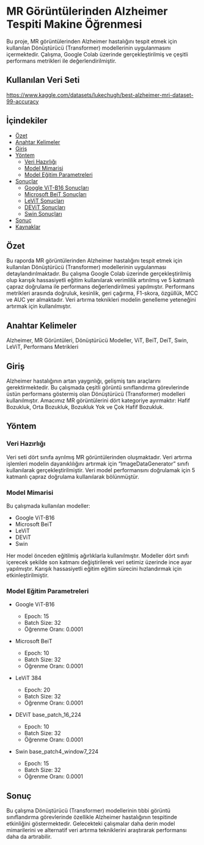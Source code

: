 # MR Görüntülerinden Alzheimer Tespiti Makine Öğrenmesi

Bu proje, MR görüntülerinden Alzheimer hastalığını tespit etmek için kullanılan Dönüştürücü (Transformer) modellerinin uygulanmasını içermektedir. Çalışma, Google Colab üzerinde gerçekleştirilmiş ve çeşitli performans metrikleri ile değerlendirilmiştir.

## Kullanılan Veri Seti 

https://www.kaggle.com/datasets/lukechugh/best-alzheimer-mri-dataset-99-accuracy


## İçindekiler

- [Özet](#özet)
- [Anahtar Kelimeler](#anahtar-kelimeler)
- [Giriş](#giriş)
- [Yöntem](#yöntem)
  - [Veri Hazırlığı](#veri-hazırlığı)
  - [Model Mimarisi](#model-mimarisi)
  - [Model Eğitim Parametreleri](#model-eğitim-parametreleri)
- [Sonuçlar](#sonuçlar)
  - [Google ViT-B16 Sonuçları](#google-vit-b16-sonuçları)
  - [Microsoft BeiT Sonuçları](#microsoft-beit-sonuçları)
  - [LeViT Sonuçları](#levit-sonuçları)
  - [DEViT Sonuçları](#devit-sonuçları)
  - [Swin Sonuçları](#swin-sonuçları)
- [Sonuç](#sonuç)
- [Kaynaklar](#kaynaklar)

## Özet

Bu raporda MR görüntülerinden Alzheimer hastalığını tespit etmek için kullanılan Dönüştürücü (Transformer) modellerinin uygulanması detaylandırılmaktadır. Bu çalışma Google Colab üzerinde gerçekleştirilmiş olup karışık hassasiyetli eğitim kullanılarak verimlilik artırılmış ve 5 katmanlı çapraz doğrulama ile performans değerlendirilmesi yapılmıştır. Performans metrikleri arasında doğruluk, kesinlik, geri çağırma, F1-skora, özgüllük, MCC ve AUC yer almaktadır. Veri artırma teknikleri modelin genelleme yeteneğini artırmak için kullanılmıştır.

## Anahtar Kelimeler

Alzheimer, MR Görüntüleri, Dönüştürücü Modeller, ViT, BeiT, DeiT, Swin, LeViT, Performans Metrikleri

## Giriş

Alzheimer hastalığının artan yaygınlığı, gelişmiş tanı araçlarını gerektirmektedir. Bu çalışmada çeşitli görüntü sınıflandırma görevlerinde üstün performans göstermiş olan Dönüştürücü (Transformer) modelleri kullanılmıştır. Amacımız MR görüntülerini dört kategoriye ayırmaktır: Hafif Bozukluk, Orta Bozukluk, Bozukluk Yok ve Çok Hafif Bozukluk.

## Yöntem

### Veri Hazırlığı

Veri seti dört sınıfa ayrılmış MR görüntülerinden oluşmaktadır. Veri artırma işlemleri modelin dayanıklılığını artırmak için “ImageDataGenerator” sınıfı kullanılarak gerçekleştirilmiştir. Veri model performansını doğrulamak için 5 katmanlı çapraz doğrulama kullanılarak bölünmüştür.

### Model Mimarisi

Bu çalışmada kullanılan modeller:

- Google ViT-B16
- Microsoft BeiT
- LeViT
- DEViT
- Swin

Her model önceden eğitilmiş ağırlıklarla kullanılmıştır. Modeller dört sınıfı içerecek şekilde son katmanı değiştirilerek veri setimiz üzerinde ince ayar yapılmıştır. Karışık hassasiyetli eğitim eğitim sürecini hızlandırmak için etkinleştirilmiştir.

### Model Eğitim Parametreleri

- Google ViT-B16
  - Epoch: 15
  - Batch Size: 32
  - Öğrenme Oranı: 0.0001

- Microsoft BeiT
  - Epoch: 10
  - Batch Size: 32
  - Öğrenme Oranı: 0.0001

- LeViT 384
  - Epoch: 20
  - Batch Size: 32
  - Öğrenme Oranı: 0.0001

- DEViT base_patch_16_224
  - Epoch: 10
  - Batch Size: 32
  - Öğrenme Oranı: 0.0001

- Swin base_patch4_window7_224
  - Epoch: 15
  - Batch Size: 32
  - Öğrenme Oranı: 0.0001

## Sonuç

Bu çalışma Dönüştürücü (Transformer) modellerinin tıbbi görüntü sınıflandırma görevlerinde özellikle Alzheimer hastalığının tespitinde etkinliğini göstermektedir. Gelecekteki çalışmalar daha derin model mimarilerini ve alternatif veri artırma tekniklerini araştırarak performansı daha da artırabilir.
